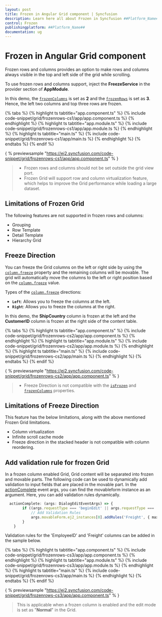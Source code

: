 ```yaml
---
layout: post
title: Frozen in Angular Grid component | Syncfusion
description: Learn here all about Frozen in Syncfusion ##Platform_Name## Grid component of Syncfusion Essential JS 2 and more.
control: Frozen 
publishingplatform: ##Platform_Name##
documentation: ug
---
```


# Frozen in Angular Grid component

Frozen rows and columns provides an option to make rows and columns always visible in the top and left side of the grid while scrolling.

To use frozen rows and columns support, inject the **FreezeService** in the provider section of **AppModule**.

In this demo, the [`frozenColumns`](../api/grid/#frozencolumns) is set as **2** and the [`frozenRows`](../api/grid/#frozenrows)
is set as **3**. Hence, the left two columns and top three rows are frozen.

{% tabs %}
{% highlight ts tabtitle="app.component.ts" %}
{% include code-snippet/grid/frozenrows-cs1/app/app.component.ts %}
{% endhighlight %}
{% highlight ts tabtitle="app.module.ts" %}
{% include code-snippet/grid/frozenrows-cs1/app/app.module.ts %}
{% endhighlight %}
{% highlight ts tabtitle="main.ts" %}
{% include code-snippet/grid/frozenrows-cs1/app/main.ts %}
{% endhighlight %}
{% endtabs %}
{% endif %}
  
{ % previewsample "https://ej2.syncfusion.com/code-snippet/grid/frozenrows-cs1/app/app.component.ts" % }

> * Frozen rows and columns should not be set outside the grid view port.
> * Frozen Grid will support row and column virtualization feature, which helps to improve the Grid performance while loading a large dataset.

## Limitations of Frozen Grid

The following features are not supported in frozen rows and columns:

* Grouping
* Row Template
* Detail Template
* Hierarchy Grid

## Freeze Direction

You can freeze the Grid columns on the left or right side by using the [`column.freeze`](../api/grid/column/#freeze) property and the remaining columns will be movable. The grid will automatically move the columns to the left or right position based on the [`column.freeze`](../api/grid/column/#freeze) value.

Types of the [`column.freeze`](../api/grid/column/#freeze) directions:

* **`Left`**: Allows you to freeze the columns at the left.
* **`Right`**: Allows you to freeze the columns at the right.

In this demo, the **ShipCountry** column is frozen at the left and the **CustomerID** column is frozen at the right side of the content table.

{% tabs %}
{% highlight ts tabtitle="app.component.ts" %}
{% include code-snippet/grid/frozenrows-cs2/app/app.component.ts %}
{% endhighlight %}
{% highlight ts tabtitle="app.module.ts" %}
{% include code-snippet/grid/frozenrows-cs2/app/app.module.ts %}
{% endhighlight %}
{% highlight ts tabtitle="main.ts" %}
{% include code-snippet/grid/frozenrows-cs2/app/main.ts %}
{% endhighlight %}
{% endtabs %}
{% endif %}
  
{ % previewsample "https://ej2.syncfusion.com/code-snippet/grid/frozenrows-cs2/app/app.component.ts" % }

> * Freeze Direction is not compatible with the [`isFrozen`](../api/grid/column/#isfrozen) and [`frozenColumns`](../api/grid/#frozencolumns) properties.

## Limitations of Freeze Direction

This feature has the below limitations, along with the above mentioned Frozen Grid limitations.

* Column virtualization
* Infinite scroll cache mode
* Freeze direction in the stacked header is not compatible with column reordering.

## Add validation rule for frozen Grid

In a frozen column enabled Grid, Grid content will be separated into frozen and movable parts. The following code can be used to dynamically add validation to input fields that are placed in the movable part. In the [actionComplete](../api/grid/#actioncomplete) event args, you can find the movableform instance as an argument. Here, you can add validation rules dynamically.

```typescript
  actionComplete: (args: DialogEditEventArgs) => {
        if ((args.requestType === 'beginEdit' || args.requestType === 'add')) {
            // Add Validation Rules
            args.movableForm.ej2_instances[0].addRules('Freight', { max: 200 }); // Here, 'Freight' is the column name.
        }
    }

```

Validation rules for the 'EmployeeID' and 'Freight' columns can be added in the sample below.

{% tabs %}
{% highlight ts tabtitle="app.component.ts" %}
{% include code-snippet/grid/frozenrows-cs3/app/app.component.ts %}
{% endhighlight %}
{% highlight ts tabtitle="app.module.ts" %}
{% include code-snippet/grid/frozenrows-cs3/app/app.module.ts %}
{% endhighlight %}
{% highlight ts tabtitle="main.ts" %}
{% include code-snippet/grid/frozenrows-cs3/app/main.ts %}
{% endhighlight %}
{% endtabs %}
{% endif %}
  
{ % previewsample "https://ej2.syncfusion.com/code-snippet/grid/frozenrows-cs3/app/app.component.ts" % }

> This is applicable when a frozen column is enabled and the edit mode is set as "**Normal**" in the Grid.